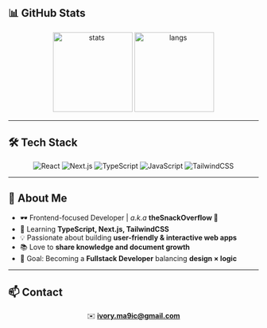 ## 📊 GitHub Stats
<p align="center">
  <img src="https://github-readme-stats.vercel.app/api?username=theSnackOverflow&show_icons=true&theme=tokyonight&hide_border=true" height="160" alt="stats"/>
  <img src="https://github-readme-stats.vercel.app/api/top-langs/?username=theSnackOverflow&layout=compact&theme=tokyonight&hide_border=true" height="160" alt="langs"/>
</p>

---

## 🛠 Tech Stack
<p align="center">
  <img src="https://img.shields.io/badge/React-20232A?logo=react&logoColor=61DAFB" alt="React"/>
  <img src="https://img.shields.io/badge/Next.js-000000?logo=nextdotjs&logoColor=white" alt="Next.js"/>
  <img src="https://img.shields.io/badge/TypeScript-3178C6?logo=typescript&logoColor=white" alt="TypeScript"/>
  <img src="https://img.shields.io/badge/JavaScript-F7DF1E?logo=javascript&logoColor=black" alt="JavaScript"/>
  <img src="https://img.shields.io/badge/TailwindCSS-06B6D4?logo=tailwindcss&logoColor=white" alt="TailwindCSS"/>
</p>

---

## 🌟 About Me
- 🕶️ Frontend-focused Developer | <i>a.k.a</i> <b>theSnackOverflow 🍪</b>
- 🌱 Learning **TypeScript, Next.js, TailwindCSS**
- 💡 Passionate about building **user-friendly & interactive web apps**
- 📚 Love to **share knowledge and document growth**
- 🎯 Goal: Becoming a **Fullstack Developer** balancing **design × logic**

---


## 📫 Contact
<p align="center">
  ✉️ <a href="mailto:ivory.ma9ic@gmail.com"><b>ivory.ma9ic@gmail.com</b></a>
</p>

